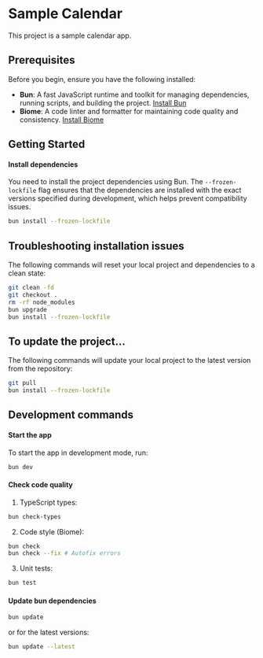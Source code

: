 # Sample Calendar

This project is a sample calendar app.

## Prerequisites

Before you begin, ensure you have the following installed:

- **Bun**: A fast JavaScript runtime and toolkit for managing dependencies, running scripts, and building the project. [Install Bun](https://bun.sh/docs/installation)
- **Biome**: A code linter and formatter for maintaining code quality and consistency. [Install Biome](https://biomejs.dev/docs/installation)

## Getting Started

#### Install dependencies

You need to install the project dependencies using Bun. The `--frozen-lockfile` flag ensures that the dependencies are installed with the exact versions specified during development, which helps prevent compatibility issues.

```sh
bun install --frozen-lockfile
```

## Troubleshooting installation issues

The following commands will reset your local project and dependencies to a clean state:

```sh
git clean -fd
git checkout .
rm -rf node_modules
bun upgrade
bun install --frozen-lockfile
```

## To update the project…

The following commands will update your local project to the latest version from the repository:

```sh
git pull
bun install --frozen-lockfile
```

## Development commands

#### Start the app

To start the app in development mode, run:

```sh
bun dev
```

#### Check code quality

1. TypeScript types:

```sh
bun check-types
```

2. Code style (Biome):

```sh
bun check
bun check --fix # Autofix errors
```

3. Unit tests:

```sh
bun test
```

#### Update bun dependencies

```sh
bun update
```

or for the latest versions:

```sh
bun update --latest
```
